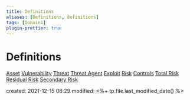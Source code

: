 ```yaml
---
title: Definitions
aliases: [Definitions, definitions]
tags: [Domain1]
plugin-prettier: true
---
```


# Definitions

[Asset](notes/CISSP/Domain%201/Information%20Security%20Risk%20Management/Definitions/Asset)
[Vulnerability](notes/CISSP/Domain%201/Information%20Security%20Risk%20Management/Definitions/Vulnerability)
[Threat](notes/CISSP/Domain%201/Information%20Security%20Risk%20Management/Definitions/Threat)
[Threat Agent](notes/CISSP/Domain%201/Information%20Security%20Risk%20Management/Definitions/Threat%20Agent)
[Exploit](notes/CISSP/Domain%201/Information%20Security%20Risk%20Management/Definitions/Exploit)
[Risk](notes/CISSP/Domain%201/Information%20Security%20Risk%20Management/Definitions/Risk)
[Controls](notes/CISSP/Domain%201/Information%20Security%20Risk%20Management/Definitions/Control)
[Total Risk](notes/CISSP/Domain%201/Information%20Security%20Risk%20Management/Definitions/Total%20Risk)
[Residual Risk](notes/CISSP/Domain%201/Information%20Security%20Risk%20Management/Definitions/Residual%20Risk)
[Secondary Risk](notes/CISSP/Domain%201/Information%20Security%20Risk%20Management/Definitions/Secondary%20Risk)

created: 2021-12-15 08:29
modified: <%+ tp.file.last_modified_date() %>

